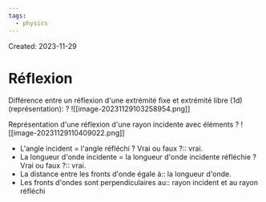 ```yaml
---
tags:
  - physics
---
```

Created: 2023-11-29

# Réflexion

Différence entre un réflexion d'une extrémité fixe et extrémité libre (1d) (représentation):
?
![[image-20231129103258954.png]]


Représentation d'une réflexion d'une rayon incidente avec éléments
?
![[image-20231129110409022.png]]


- L'angle incident = l'angle réfléchi ? Vrai ou faux ?:: vrai.
- La longueur d'onde incidente = la longueur d'onde incidente réfléchie ? Vrai ou faux ?:: vrai.
- La distance entre les fronts d'onde égale à:: la longueur d'onde.
- Les fronts d'ondes sont perpendiculaires au:: rayon incident et au rayon réfléchi

